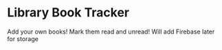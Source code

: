 # Library Book Tracker

Add your own books! Mark them read and unread!
Will add Firebase later for storage
